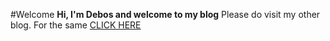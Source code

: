 #Welcome
**Hi, I'm Debos and welcome to my blog**
Please do visit my other blog. For the same [CLICK HERE](https://poetbose.blogspot.com)